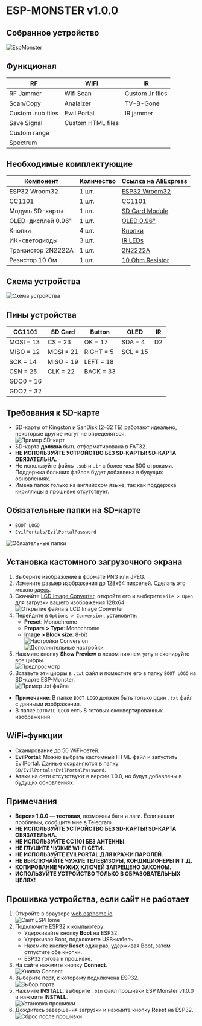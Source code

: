 # ESP-MONSTER v1.0.0

## Собранное устройство
![EspMonster](https://github.com/deautherrr/ESPMONSTER-v1.0.0/raw/main/imagess/EspMonster(1).png)

## Функционал
| RF                          | WiFi                          | IR                          |
|-----------------------------|-------------------------------|-----------------------------|
| RF Jammer                   | Wifi Scan                     | Custom .ir files            |
| Scan/Copy                   | Analaizer                     | TV-B-Gone                   |
| Custom .sub files           | Ewil Portal                   | IR jammer                   |
| Save Signal                 | Custom HTML files             |                             |
| Custom range                |                               |                             |
| Spectrum                    |                               |                             |

## Необходимые комплектующие
| Компонент         | Количество | Ссылка на AliExpress                       |
|--------------------|------------|--------------------------------------------|
| ESP32 Wroom32      | 1 шт.      | [ESP32 Wroom32](https://aliexpress.ru/item/1005006826620736.html?sku_id=12000038429026888&spm=a2g2w.productlist.search_results.7.400a50fex56dp1) |
| CC1101             | 1 шт.      | [CC1101](https://aliexpress.ru/item/1005009185963141.html?sku_id=12000048230847372&spm=a2g2w.productlist.search_results.7.58f3562929ou2f) |
| Модуль SD-карты    | 1 шт.      | [SD Card Module](https://aliexpress.ru/item/1005006906986536.html?sku_id=12000038679692908&spm=a2g2w.productlist.search_results.1.32be21816nuSIL) |
| OLED-дисплей 0.96" | 1 шт.      | [OLED 0.96"](https://aliexpress.ru/item/1005006085392157.html?sku_id=12000035661592565&spm=a2g2w.productlist.search_results.0.d1532e96wuWLYd) |
| Кнопки             | 4 шт.      | [Кнопки](https://aliexpress.ru/item/1005006046180384.html?sku_id=12000035472972530&spm=a2g2w.productlist.search_results.0.36ea72eb7ejMDB) |
| ИК-светодиоды      | 3 шт.      | [IR LEDs](https://aliexpress.ru/item/1005003731923204.html?sku_id=12000026967708943&spm=a2g2w.productlist.search_results.8.6fb12a80Hy4Qg8) |
| Транзистор 2N2222A | 1 шт.      | [2N2222A](https://aliexpress.ru/item/1005009069169351.html?sku_id=12000047803537849&spm=a2g2w.productlist.search_results.0.45507f50LYswrn) |
| Резистор 10 Ом     | 1 шт.      | [10 Ohm Resistor](https://aliexpress.ru/item/1005009177180559.html?sku_id=12000048205104363&spm=a2g2w.productlist.search_results.10.133b4e5026aVX7) |

## Схема устройства
![Схема устройства](https://github.com/deautherrr/ESPMONSTER-v1.0.0/raw/main/imagess/scheme(1).png)

## Пины устройства
| CC1101 | SD Card | Button | OLED | IR |
|--------|---------|--------|------|----|
| MOSI = 13 | CS = 23 | OK = 17 | SDA = 4 | D2 |
| MISO = 12 | MOSI = 21 | RIGHT = 5 | SCL = 15 | |
| SCK = 14 | MISO = 19 | LEFT = 18 | | |
| CSN = 25 | CLK = 22 | BACK = 33 | | |
| GDO0 = 16 | | | | |
| GDO2 = 32 | | | | |

## Требования к SD-карте
- SD-карты от Kingston и SanDisk (2–32 ГБ) работают идеально, некоторые другие могут не определяться.  
  ![Пример SD-карт](https://github.com/deautherrr/ESPMONSTER-v1.0.0/raw/main/imagess/photo1.png)
- SD-карта **должна** быть отформатирована в FAT32.
- **НЕ ИСПОЛЬЗУЙТЕ УСТРОЙСТВО БЕЗ SD-КАРТЫ! SD-КАРТА ОБЯЗАТЕЛЬНА.**
- Не используйте файлы `.sub` и `.ir` с более чем 800 строками. Поддержка больших файлов будет добавлена в будущих обновлениях.
- Имена папок только на английском языке, так как поддержка кириллицы в прошивке отсутствует.

## Обязательные папки на SD-карте
- `BOOT LOGO`
- `EvilPortals/EvilPortalPassword`

![Обязательные папки](https://github.com/deautherrr/ESPMONSTER-v1.0.0/raw/main/imagess/photo6.png)

## Установка кастомного загрузочного экрана
1. Выберите изображение в формате PNG или JPEG.
2. Измените размер изображения до 128x64 пикселей. Сделать это можно [здесь](https://www.iloveimg.com/ru/resize-image).
3. Скачайте [LCD Image Converter](https://sourceforge.net/projects/lcd-image-converter/), откройте его и выберите `File > Open` для загрузки вашего изображения 128x64.  
   ![Открытие файла в LCD Image Converter](https://github.com/deautherrr/ESPMONSTER-v1.0.0/raw/main/imagess/photo2.png)
4. Перейдите в `Options > Conversion`, установите:
   - **Preset**: Monochrome
   - **Prepare > Type**: Monochrome
   - **Image > Block size**: 8-bit  
   ![Настройки Conversion](https://github.com/deautherrr/ESPMONSTER-v1.0.0/raw/main/imagess/photo3.png)  
   ![Дополнительные настройки](https://github.com/deautherrr/ESPMONSTER-v1.0.0/raw/main/imagess/photo4.png)
5. Нажмите кнопку **Show Preview** в левом нижнем углу и скопируйте все цифры.  
   ![Предпросмотр](https://github.com/deautherrr/ESPMONSTER-v1.0.0/raw/main/imagess/photo5.png)
6. Вставьте эти цифры в `.txt` файл и поместите его в папку `BOOT LOGO` на SD-карте ESP-Monster.  
   ![Пример .txt файла](https://github.com/deautherrr/ESPMONSTER-v1.0.0/raw/main/imagess/photo7.png)

- **Примечание**: В папке `BOOT LOGO` должен быть только один `.txt` файл с данными изображения.
- В папке `GOTOVIE LOGO` есть 8 готовых сконвертированных изображений.

## WiFi-функции
- Сканирование до 50 WiFi-сетей.
- **EvilPortal**: Можно выбрать кастомный HTML-файл и запустить EvilPortal. Данные сохраняются в папку `SD/EvilPortals/EvilPortalPassword`.
- Атаки на сети отсутствуют в версии 1.0.0, но будут добавлены в будущих обновлениях.

## Примечания
- **Версия 1.0.0 — тестовая**, возможны баги и лаги. Если нашли проблемы, сообщите мне в Telegram.
- **НЕ ИСПОЛЬЗУЙТЕ УСТРОЙСТВО БЕЗ SD-КАРТЫ! SD-КАРТА ОБЯЗАТЕЛЬНА.**
- **НЕ ИСПОЛЬЗУЙТЕ CC1101 БЕЗ АНТЕННЫ.**
- **НЕ ГЛУШИТЕ ЧУЖИЕ WI-FI СЕТИ.**
- **НЕ ИСПОЛЬЗУЙТЕ EVILPORTAL ДЛЯ КРАЖИ ПАРОЛЕЙ.**
- **НЕ ВЫКЛЮЧАЙТЕ ЧУЖИЕ ТЕЛЕВИЗОРЫ, КОНДИЦИОНЕРЫ И Т.Д.**
- **КОПИРОВАНИЕ ЧУЖИХ КЛЮЧЕЙ ЗАПРЕЩЕНО ЗАКОНОМ.**
- **ИСПОЛЬЗУЙТЕ УСТРОЙСТВО ТОЛЬКО В ОБРАЗОВАТЕЛЬНЫХ ЦЕЛЯХ!**

## Прошивка устройства, если сайт не работает
1. Откройте в браузере [web.esphome.io](https://web.esphome.io).  
   ![Сайт ESPHome](https://github.com/deautherrr/ESPMONSTER-v1.0.0/raw/main/imagess/photo8.png)
2. Подключите ESP32 к компьютеру:
   - Удерживайте кнопку **Boot** на ESP32.
   - Удерживая Boot, подключите USB-кабель.
   - Нажмите кнопку **Reset** один раз, удерживая Boot, затем отпустите обе кнопки.
   - ESP32 готова к прошивке.
3. На сайте нажмите кнопку **Connect**.  
   ![Кнопка Connect](https://github.com/deautherrr/ESPMONSTER-v1.0.0/raw/main/imagess/photo9.png)
4. Выберите порт, к которому подключена ESP32.  
   ![Выбор порта](https://github.com/deautherrr/ESPMONSTER-v1.0.0/raw/main/imagess/photo10.png)
5. Нажмите **INSTALL**, выберите `.bin` файл прошивки ESP Monster v1.0.0 и нажмите **INSTALL**.  
   ![Установка прошивки](https://github.com/deautherrr/ESPMONSTER-v1.0.0/raw/main/imagess/photo11.png)
6. Дождитесь завершения загрузки и нажмите кнопку **Reset** на ESP32.  
   ![Сброс после прошивки](https://github.com/deautherrr/ESPMONSTER-v1.0.0/raw/main/imagess/photo12.png)
